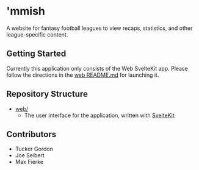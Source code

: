 # 'mmish

A website for fantasy football leagues to view recaps, statistics, and other league-specific content.

## Getting Started

Currently this application only consists of the Web SvelteKit app. Please follow the directions in the [web README.md](./web/README.md) for launching it.

## Repository Structure

- [web/](./web/README.md)
  - The user interface for the application, written with [SvelteKit](https://svelte.dev/)

## Contributors

- Tucker Gordon
- Joe Seibert
- Max Fierke
